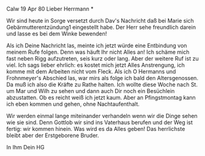 Calw 19 Apr 80
Lieber Herrmann <Mogl>*

Wir sind heute in Sorge versetzt durch Dav's Nachricht daß bei Marie sich Gebärmutterentzündung1 eingestellt habe. Der Herr sehe freundlich darein und lasse es bei dem Winke bewenden!

Als ich Deine Nachricht las, meinte ich jetzt würde eine Entbindung von meinem Rufe folgen. Denn was häuft Ihr nicht Alles an! Ich schäme mich fast neben Rigg aufzutreten, seis kurz oder lang. Aber der weitere Ruf ist zu viel. Ich sags lieber ehrlich: es kostet mich jetzt Alles Anstrengung, ich komme mit dem Arbeiten nicht vom Fleck. Als ich O Hermanns und Frohnmeyer's Abschied las, war mirs als folge ich bald den Altersgenossen. Da muß ich also die Kräfte zu Rathe halten. Ich wollte diese Woche nach St. um Mar und Wilh zu sehen und dann auch Dir noch ein Besüchlein abzustatten. Ob es reicht weiß ich jetzt kaum. Aber an Pfingstmontag kann ich eben kommen und gehen, ohne Nachtaufenthalt.

Wir werden einmal lange miteinander verhandeln wenn wir die Dinge sehen wie sie sind. Denn Gottlob wir sind ins Vaterhaus berufen und der Weg ist fertig: wir kommen hinein. Was wird es da Alles geben! Das herrlichste bleibt aber der Erstgeborene Bruder.

 In Ihm
 Dein HG

